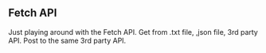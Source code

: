 ## Fetch API 
Just playing around with the Fetch API.
Get from .txt file, ,json file, 3rd party API.
Post to the same 3rd party API.
